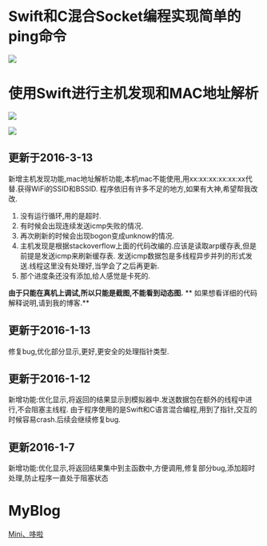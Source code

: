# Swift和C混合Socket编程实现简单的ping命令

![][image-1]

# 使用Swift进行主机发现和MAC地址解析

![][image-2]

![][image-3]

## 更新于2016-3-13
新增主机发现功能,mac地址解析功能,本机mac不能使用,用xx:xx:xx:xx:xx:xx代替.获得WiFi的SSID和BSSID.
程序依旧有许多不足的地方,如果有大神,希望帮我改改.
1. 没有运行循环,用的是超时.
2. 有时候会出现连续发送icmp失败的情况.
3. 再次刷新的时候会出现bogon变成unknow的情况.
4. 主机发现是根据stackoverflow上面的代码改编的.应该是读取arp缓存表,但是前提是发送icmp来刷新缓存表.
发送icmp数据包是多线程异步并列的形式发送.线程这里没有处理好,当学会了之后再更新.
5. 那个进度条还没有添加,给人感觉是卡死的.

 **由于只能在真机上调试,所以只能是截图,不能看到动态图.**
** 如果想看详细的代码解释说明,请到我的博客.**

## 更新于2016-1-13
修复bug,优化部分显示,更好,更安全的处理指针类型.

## 更新于2016-1-12
新增功能:优化显示,将返回的结果显示到模拟器中.发送数据包在额外的线程中进行,不会阻塞主线程.
由于程序使用的是Swift和C语言混合编程,用到了指针,交互的时候容易crash.后续会继续修复bug.

## 更新2016-1-7
新增功能:优化显示,将返回结果集中到主函数中,方便调用,修复部分bug,添加超时处理,防止程序一直处于阻塞状态

# MyBlog
[Mini、哆啦][1]

[1]:	http://www.cnblogs.com/xwjack1554239786/p/5131787.html

[image-1]:	/xwjack.gif?raw=true
[image-2]:	/xwjack1.png?raw=true
[image-3]:	/xwjack2.png?raw=true